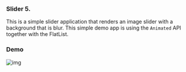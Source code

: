 ### Slider 5.

This is a simple slider application that renders an image slider with a background that is blur. This simple demo app is using the `Animated` API together with the FlatList.

### Demo

![img](https://github.com/CrispenGari/native-startup/blob/main/slider-app-5/Screenshot_20210804-105934_Expo%20Go.jpg)
